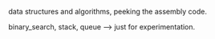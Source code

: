 data structures and algorithms, peeking the assembly code.

binary_search, stack, queue --> just for experimentation.

